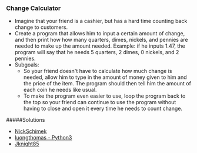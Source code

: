 ### Change Calculator
- Imagine that your friend is a cashier, but has a hard time counting back change to customers.
- Create a program that allows him to input a certain amount of change, and then print how how many quarters, dimes, nickels, and pennies are needed to make up the amount needed.
Example: if he inputs 1.47, the program will say that he needs 5 quarters, 2 dimes, 0 nickels, and 2 pennies.
- Subgoals:
  - So your friend doesn't have to calculate how much change is needed, allow him to type in the amount of money given to him and the price of the item. The program should then tell him the amount of each coin he needs like usual.
  - To make the program even easier to use, loop the program back to the top so your friend can continue to use the program without having to close and open it every time he needs to count change.

#####Solutions
- [NickSchimek](Python-Beginner-Projects/Cashiers-friend/Cashiers-friend.py)
- [luongthomas - Python3](https://github.com/luongthomas/Python-Mini-Projects/blob/master/ChangeCalculator/changeCalc.py)
- [Jknight85](https://github.com/Jknight85/ChangeMade/blob/09bf495dc58a93bc4b444982626c62e4c168eca6/ChangeProgram/ChangeProgram.cpp)

